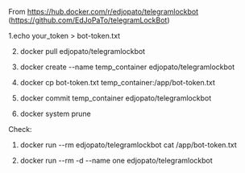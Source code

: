 From https://hub.docker.com/r/edjopato/telegramlockbot (https://github.com/EdJoPaTo/telegramLockBot)

1.echo your_token > bot-token.txt

2. docker pull edjopato/telegramlockbot

3. docker create --name temp_container edjopato/telegramlockbot

4. docker cp bot-token.txt temp_container:/app/bot-token.txt

5. docker commit temp_container edjopato/telegramlockbot

6. docker system prune

Check:

1. docker run --rm edjopato/telegramlockbot cat /app/bot-token.txt

2. docker run --rm -d --name one edjopato/telegramlockbot
